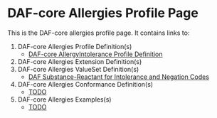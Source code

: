 # DAF-core Allergies Profile Page

This is the DAF-core allergies profile page.  It contains links to:

1. DAF-core Allergies Profile Definition(s)
   * [DAF-core AllergyIntolerance Profile Definition](daf-core-allergyintolerance.html)
2. DAF-core Allergies Extension Definition(s)
3. DAF-core Allergies ValueSet Definition(s)
    * [DAF Substance-Reactant for Intolerance and Negation Codes](valueset-daf-substance.html)
4. DAF-core Allergies Conformance Definition(s)
    * [TODO]()
5. DAF-core Allergies Examples(s)
    * [TODO]()
